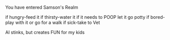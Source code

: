 You have entered Samson's Realm

if hungry-feed it
if thirsty-water it
if it needs to POOP let it go potty
if bored-play with it or go for a walk
if sick-take to Vet


AI stinks, but creates FUN for my kids
